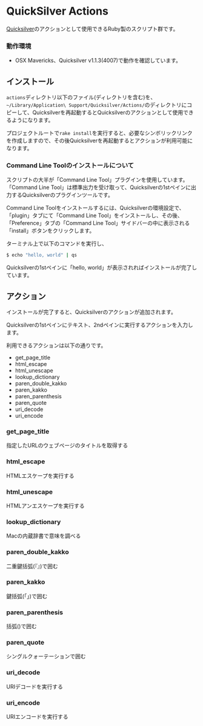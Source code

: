 # QuickSilver Actions

[Quicksilver](http://qsapp.com)のアクションとして使用できるRuby製のスクリプト群です。

### 動作環境

- OSX Mavericks、Quicksilver v1.1.3(4007)で動作を確認しています。

## インストール

`actions`ディレクトリ以下のファイル(ディレクトリを含む)を、`~/Library/Application\ Support/Quicksilver/Actions/`のディレクトリにコピーして、Quicksilverを再起動するとQuicksilverのアクションとして使用できるようになります。

プロジェクトルートで`rake install`を実行すると、必要なシンボリックリンクを作成しますので、その後Quicksilverを再起動するとアクションが利用可能になります。

### Command Line Toolのインストールについて

スクリプトの大半が「Command Line Tool」プラグインを使用しています。「Command Line Tool」は標準出力を受け取って、Quicksilverの1stペインに出力するQuicksilverのプラグインツールです。

Command Line Toolをインストールするには、Quicksilverの環境設定で、「plugin」タブにて「Command Line Tool」をインストールし、その後、「Preference」タブの「Command Line Tool」サイドバーの中に表示される「install」ボタンをクリックします。

ターミナル上で以下のコマンドを実行し、

```bash
$ echo "hello, world" | qs
```

Quicksilverの1stペインに「hello, world」が表示されればインストールが完了しています。

## アクション

インストールが完了すると、Quicksilverのアクションが追加されます。

Quicksilverの1stペインにテキスト、2ndペインに実行するアクションを入力します。

利用できるアクションは以下の通りです。

- get\_page\_title
- html\_escape
- html\_unescape
- lookup\_dictionary
- paren\_double\_kakko
- paren\_kakko
- paren\_parenthesis
- paren\_quote
- uri\_decode
- uri\_encode

### get\_page\_title

指定したURLのウェブページのタイトルを取得する

### html\_escape

HTMLエスケープを実行する

### html\_unescape

HTMLアンエスケープを実行する

### lookup\_dictionary

Macの内蔵辞書で意味を調べる

### paren\_double\_kakko

二重鍵括弧(『』)で囲む

### paren\_kakko

鍵括弧(「」)で囲む

### paren\_parenthesis

括弧()で囲む

### paren\_quote

シングルクォーテーションで囲む

### uri\_decode

URIデコードを実行する

### uri\_encode

URIエンコードを実行する
